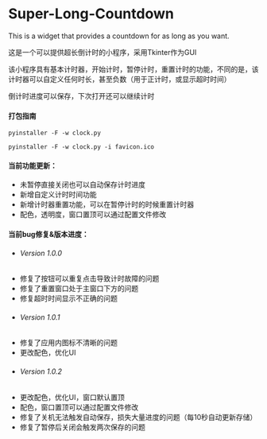 # Super-Long-Countdown
This is a widget that provides a countdown for as long as you want.

这是一个可以提供超长倒计时的小程序，采用Tkinter作为GUI

该小程序具有基本计时器，开始计时，暂停计时，重置计时的功能，不同的是，该计时器可以自定义任何时长，甚至负数（用于正计时，或显示超时时间）

倒计时进度可以保存，下次打开还可以继续计时

#### 打包指南
```shell
pyinstaller -F -w clock.py
```
```shell
pyinstaller -F -w clock.py -i favicon.ico
```

#### 当前功能更新：

- 未暂停直接关闭也可以自动保存计时进度
- 新增自定义计时时间功能
- 新增计时器重置功能，可以在暂停计时的时候重置计时器
- 配色，透明度，窗口置顶可以通过配置文件修改

#### 当前bug修复&版本进度：

- ###### Version 1.0.0
- 修复了按钮可以重复点击导致计时故障的问题
- 修复了重置窗口处于主窗口下方的问题
- 修复超时时间显示不正确的问题
- ###### Version 1.0.1
- 修复了应用内图标不清晰的问题
- 更改配色，优化UI
- ###### Version 1.0.2
- 更改配色，优化UI，窗口默认置顶
- 配色，窗口置顶可以通过配置文件修改
- 修复了关机无法触发自动保存，损失大量进度的问题（每10秒自动更新存储）
- 修复了暂停后关闭会触发两次保存的问题
